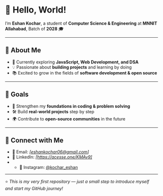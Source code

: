 # 👋 Hello, World!

I’m **Eshan Kochar**, a student of **Computer Science & Engineering** at **MNNIT Allahabad**, Batch of **2028** 🎓  

---

## 🌱 About Me
- 🎯 Currently exploring **JavaScript, Web Development, and DSA**  
- 💡 Passionate about **building projects** and learning by doing  
- 📚 Excited to grow in the fields of **software development & open source**  

---

## 🚀 Goals
- 📖 Strengthen my **foundations in coding & problem solving**  
- 🛠️ Build **real-world projects** step by step  
- 🌍 Contribute to **open-source communities** in the future  

---

## 🔗 Connect with Me
- 📧 Email: *[eshankochar06@gmail.com]*  
- 💼 LinkedIn: *[https://acesse.one/KMAv9]*
- - 📸 Instagram: [@kochar_eshan](https://instagram.com/yourusername)

---

⭐ *This is my very first repository — just a small step to introduce myself and start my GitHub journey!*  
